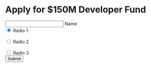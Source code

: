 <h1>Apply for $150M Developer Fund</h1>
<div class="form-wrapper">
  <form action="#" method="post">
    <div class="group">
      <input type="text" required="required"/>
      <span class="highlight"></span>
      <span class="bar"></span>
      <label class="input-label">Name</label>
    </div>
    <div class="group">
      <div class="radio">
          <input type="radio" name="radio" id="radio1" checked>
          <label for="radio1">Radio 1</label>
      </div><br>
      <div class="radio">
          <input type="radio" name="radio" id="radio2">
          <label for="radio2">Radio 2</label>
      </div><br>
      <div class="radio">
          <input type="radio" name="radio" id="radio3">
          <label for="radio3">Radio 3</label>
      </div>
    </div>
    <div class="group">
      <button type="submit" class="btn btn-submit">Submit</button>
    </div>
  </form>
</div>